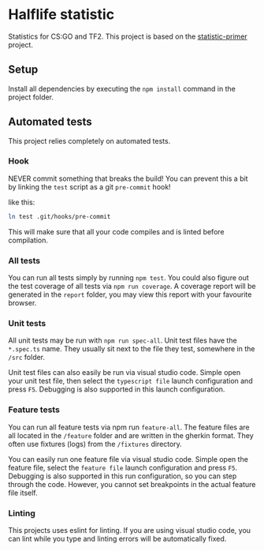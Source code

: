 # Halflife statistic
Statistics for CS:GO and TF2. This project is based on the
[statistic-primer](https://github.com/Gameye/statistic-primer) project.

## Setup
Install all dependencies by executing the `npm install` command in the project
folder.

## Automated tests
This project relies completely on automated tests.

### Hook
NEVER commit something that breaks the build! You can
prevent this a bit by linking the `test` script as a git `pre-commit` hook!

like this:
```bash
ln test .git/hooks/pre-commit
```

This will make sure that all your code compiles and is linted before
compilation.

### All tests
You can run all tests simply by running `npm test`. You could also figure out
the test coverage of all tests via `npm run coverage`. A coverage report will
be generated in the `report` folder, you may view this report with your
favourite browser.

### Unit tests
All unit tests may be run with `npm run spec-all`. Unit test files have the
`*.spec.ts` name. They usually sit next to the file they test, somewhere in the
`/src` folder.

Unit test files can also easily be run via visual studio code. Simple open your
unit test file, then select the `typescript file` launch configuration and press
`F5`. Debugging is also supported in this launch configuration.

### Feature tests
You can run all feature tests via npm run `feature-all`. The feature files are
all located in the `/feature` folder and are written in the gherkin format.
They often use fixtures (logs) from the `/fixtures` directory.

You can easily run one feature file via visual studio code. Simple open the
feature file, select the `feature file` launch configuration and press `F5`.
Debugging is also supported in this run configuration, so you can step through
the code. However, you cannot set breakpoints in the actual feature file
itself.

### Linting
This projects uses eslint for linting. If you are using visual studio code, you
can lint while you type and linting errors will be automatically fixed.

